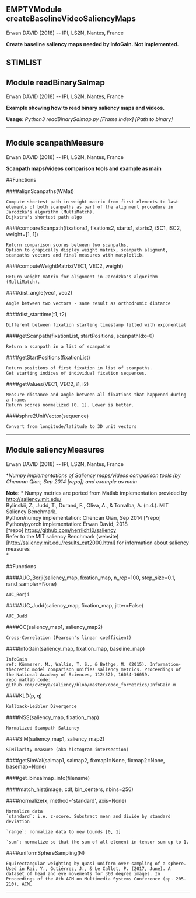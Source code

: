 EMPTYModule createBaselineVideoSaliencyMaps
--------------------------------------
Erwan DAVID (2018) -- IPI, LS2N, Nantes, France

**Create baseline saliency maps needed by InfoGain. Not implemented.**

STIMLIST
-----
Module readBinarySalmap
-----------------------
Erwan DAVID (2018) -- IPI, LS2N, Nantes, France

**Example showing how to read binary saliency maps and videos.**

**Usage**: *Python3 readBinarySalmap.py [Frame index] [Path to binary]*



-----
Module scanpathMeasure
----------------------
Erwan DAVID (2018) -- IPI, LS2N, Nantes, France

**Scanpath maps/videos comparison tools and example as main**


##Functions

####alignScanpaths(WMat)

    Compute shortest path in weight matrix from first elements to last elements of both scanpaths as part of the alignment procedure in Jarodzka's algorithm (MultiMatch).
    Dijkstra's shortest path algo

####compareScanpath(fixations1, fixations2, starts1, starts2, iSC1, iSC2, weight=[1, 1])

    Return comparison scores between two scanpaths.
    Option to grapically display weight matrix, scanpath aligment, scanpaths vectors and final measures with matplotlib.

####computeWeightMatrix(VEC1, VEC2, weight)

    Return weight matrix for alignment in Jarodzka's algorithm (MultiMatch).

####dist_angle(vec1, vec2)

    Angle between two vectors - same result as orthodromic distance

####dist_starttime(t1, t2)

    Different between fixation starting timestamp fitted with exponential

####getScanpath(fixationList, startPositions, scanpathIdx=0)

    Return a scanpath in a list of scanpaths

####getStartPositions(fixationList)

    Return positions of first fixation in list of scanpaths.
    Get starting indices of individual fixation sequences.

####getValues(VEC1, VEC2, i1, i2)

    Measure distance and angle between all fixations that happened during a frame.
    Return scores normalized (0, 1). Lower is better.

####sphre2UnitVector(sequence)

    Convert from longitude/latitude to 3D unit vectors
-----
Module saliencyMeasures
-----------------------
Erwan DAVID (2018) -- IPI, LS2N, Nantes, France

**Numpy implementations of Saliency maps/videos comparison tools (by Chencan Qian, Sep 2014 [*repo]) and example as main**

**Note**: *
  Numpy metrics are ported from Matlab implementation provided by http://saliency.mit.edu/<br />
  Bylinskii, Z., Judd, T., Durand, F., Oliva, A., & Torralba, A. (n.d.). MIT Saliency Benchmark.<br />
  Python/numpy implementation: Chencan Qian, Sep 2014 [*repo]<br />
  Python/pyorch implementation: Erwan David, 2018<br />
  [*repo] https://github.com/herrlich10/saliency<br />
  Refer to the MIT saliency Benchmark (website)[http://saliency.mit.edu/results_cat2000.html] for information about saliency measures<br />
*

##Functions

####AUC_Borji(saliency_map, fixation_map, n_rep=100, step_size=0.1, rand_sampler=None)

    AUC_Borji

####AUC_Judd(saliency_map, fixation_map, jitter=False)

    AUC_Judd

####CC(saliency_map1, saliency_map2)

    Cross-Correlation (Pearson's linear coefficient)

####InfoGain(saliency_map, fixation_map, baseline_map)

    InfoGain
    ref: Kümmerer, M., Wallis, T. S., & Bethge, M. (2015). Information-theoretic model comparison unifies saliency metrics. Proceedings of the National Academy of Sciences, 112(52), 16054-16059.
    repo matlab code: github.com/cvzoya/saliency/blob/master/code_forMetrics/InfoGain.m

####KLD(p, q)

    Kullback-Leibler Divergence

####NSS(saliency_map, fixation_map)

    Normalized Scanpath Saliency

####SIM(saliency_map1, saliency_map2)

    SIMilarity measure (aka histogram intersection)

####getSimVal(salmap1, salmap2, fixmap1=None, fixmap2=None, basemap=None)


####get_binsalmap_info(filename)


####match_hist(image, cdf, bin_centers, nbins=256)


####normalize(x, method='standard', axis=None)

    Normalize data
    `standard`: i.e. z-score. Substract mean and divide by standard deviation

    `range`: normalize data to new bounds [0, 1]

    `sum`: normalize so that the sum of all element in tensor sum up to 1.

####uniformSphereSampling(N)

    Equirectangular weighting by quasi-uniform over-sampling of a sphere.
    Used in Rai, Y., Gutiérrez, J., & Le Callet, P. (2017, June). A dataset of head and eye movements for 360 degree images. In Proceedings of the 8th ACM on Multimedia Systems Conference (pp. 205-210). ACM.
-----
